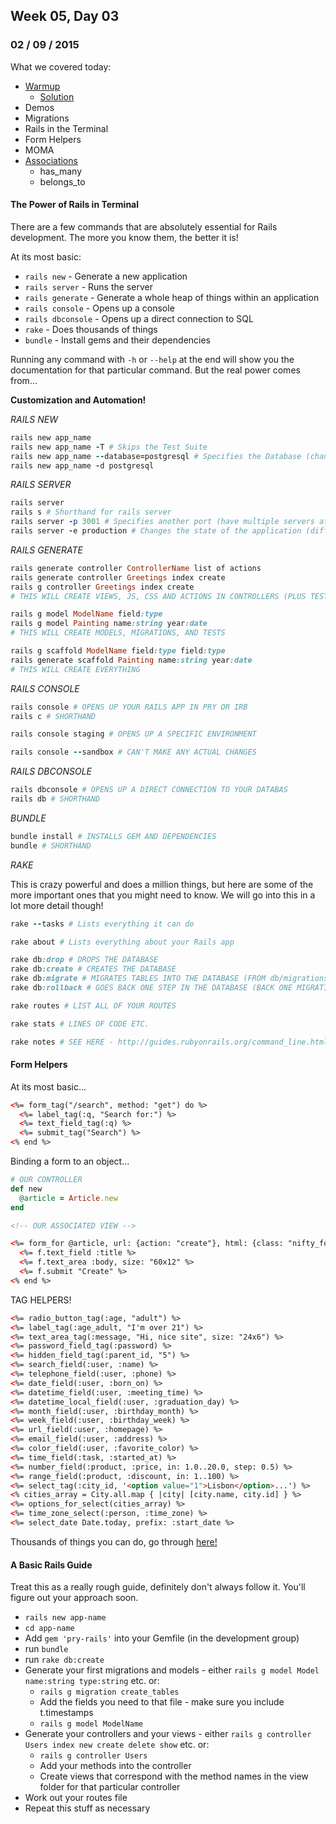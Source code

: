 ## Week 05, Day 03
### 02 / 09 / 2015

What we covered today:
- [Warmup](https://gist.github.com/ga-wolf/6608843f4c24acee04e9)
  + [Solution](https://github.com/ga-wolf/WDI10-Homework/blob/master/warmup-exercises/week_05/roman-numerals.rb)
- Demos
- Migrations
- Rails in the Terminal
- Form Helpers
- MOMA
- [Associations](http://guides.rubyonrails.org/association_basics.html)
  + has_many
  + belongs_to

#### The Power of Rails in Terminal

There are a few commands that are absolutely essential for Rails development. The more you know them, the better it is!

At its most basic:
- `rails new` - Generate a new application
- `rails server` - Runs the server
- `rails generate` - Generate a whole heap of things within an application
- `rails console` - Opens up a console
- `rails dbconsole` - Opens up a direct connection to SQL
- `rake` - Does thousands of things
- `bundle` - Install gems and their dependencies

Running any command with `-h` or `--help` at the end will show you the documentation for that particular command.  But the real power comes from...

**Customization and Automation!**

_RAILS NEW_

```ruby
rails new app_name
rails new app_name -T # Skips the Test Suite
rails new app_name --database=postgresql # Specifies the Database (changes it from sqlite3)
rails new app_name -d postgresql
```

_RAILS SERVER_

```ruby
rails server
rails s # Shorthand for rails server
rails server -p 3001 # Specifies another port (have multiple servers at once!)
rails server -e production # Changes the state of the application (different gem sets etc. - don't worry about this one)
```

_RAILS GENERATE_

```ruby
rails generate controller ControllerName list of actions
rails generate controller Greetings index create
rails g controller Greetings index create
# THIS WILL CREATE VIEWS, JS, CSS AND ACTIONS IN CONTROLLERS (PLUS TESTS)

rails g model ModelName field:type
rails g model Painting name:string year:date
# THIS WILL CREATE MODELS, MIGRATIONS, AND TESTS

rails g scaffold ModelName field:type field:type
rails generate scaffold Painting name:string year:date
# THIS WILL CREATE EVERYTHING
```

_RAILS CONSOLE_

```ruby
rails console # OPENS UP YOUR RAILS APP IN PRY OR IRB
rails c # SHORTHAND

rails console staging # OPENS UP A SPECIFIC ENVIRONMENT

rails console --sandbox # CAN'T MAKE ANY ACTUAL CHANGES
```

_RAILS DBCONSOLE_

```ruby
rails dbconsole # OPENS UP A DIRECT CONNECTION TO YOUR DATABAS
rails db # SHORTHAND
```

_BUNDLE_

```ruby
bundle install # INSTALLS GEM AND DEPENDENCIES
bundle # SHORTHAND
```

_RAKE_

This is crazy powerful and does a million things, but here are some of the more important ones that you might need to know.  We will go into this in a lot more detail though!

```ruby
rake --tasks # Lists everything it can do

rake about # Lists everything about your Rails app

rake db:drop # DROPS THE DATABASE
rake db:create # CREATES THE DATABASE
rake db:migrate # MIGRATES TABLES INTO THE DATABASE (FROM db/migrations)
rake db:rollback # GOES BACK ONE STEP IN THE DATABASE (BACK ONE MIGRATION)

rake routes # LIST ALL OF YOUR ROUTES

rake stats # LINES OF CODE ETC.

rake notes # SEE HERE - http://guides.rubyonrails.org/command_line.html#notes
```

#### Form Helpers

At its most basic...

```html
<%= form_tag("/search", method: "get") do %>
  <%= label_tag(:q, "Search for:") %>
  <%= text_field_tag(:q) %>
  <%= submit_tag("Search") %>
<% end %>
```

Binding a form to an object...

```ruby
# OUR CONTROLLER
def new
  @article = Article.new
end
```

```html
<!-- OUR ASSOCIATED VIEW -->

<%= form_for @article, url: {action: "create"}, html: {class: "nifty_form"} do |f| %>
  <%= f.text_field :title %>
  <%= f.text_area :body, size: "60x12" %>
  <%= f.submit "Create" %>
<% end %>
```

TAG HELPERS!

```html
<%= radio_button_tag(:age, "adult") %>
<%= label_tag(:age_adult, "I'm over 21") %>
<%= text_area_tag(:message, "Hi, nice site", size: "24x6") %>
<%= password_field_tag(:password) %>
<%= hidden_field_tag(:parent_id, "5") %>
<%= search_field(:user, :name) %>
<%= telephone_field(:user, :phone) %>
<%= date_field(:user, :born_on) %>
<%= datetime_field(:user, :meeting_time) %>
<%= datetime_local_field(:user, :graduation_day) %>
<%= month_field(:user, :birthday_month) %>
<%= week_field(:user, :birthday_week) %>
<%= url_field(:user, :homepage) %>
<%= email_field(:user, :address) %>
<%= color_field(:user, :favorite_color) %>
<%= time_field(:task, :started_at) %>
<%= number_field(:product, :price, in: 1.0..20.0, step: 0.5) %>
<%= range_field(:product, :discount, in: 1..100) %>
<%= select_tag(:city_id, '<option value="1">Lisbon</option>...') %>
<% cities_array = City.all.map { |city| [city.name, city.id] } %>
<%= options_for_select(cities_array) %>
<%= time_zone_select(:person, :time_zone) %>
<%= select_date Date.today, prefix: :start_date %>
```

Thousands of things you can do, go through [here!](http://guides.rubyonrails.org/form_helpers.html)


#### A Basic Rails Guide

Treat this as a really rough guide, definitely don't always follow it. You'll figure out your approach soon.

- ` rails new app-name `
- ` cd app-name `
- Add ` gem 'pry-rails' ` into your Gemfile (in the development group)
- run ` bundle `
- run ` rake db:create `
- Generate your first migrations and models - either ` rails g model Model name:string type:string ` etc. or:
  + ` rails g migration create_tables `
  + Add the fields you need to that file - make sure you include t.timestamps
  + ` rails g model ModelName `
- Generate your controllers and your views - either ` rails g controller Users index new create delete show ` etc. or:
  + ` rails g controller Users `
  + Add your methods into the controller
  + Create views that correspond with the method names in the view folder for that particular controller
- Work out your routes file
- Repeat this stuff as necessary
